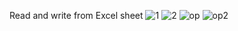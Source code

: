 Read and write from Excel sheet
![1](https://github.com/user-attachments/assets/502f1e9b-ae7f-4912-8686-c14154e27809)
![2](https://github.com/user-attachments/assets/28f4622b-3628-4b32-9aa7-aa6a29fc64f0)
![op](https://github.com/user-attachments/assets/d8a8eb5e-f447-4fc5-b370-45add15cca92)
![op2](https://github.com/user-attachments/assets/d8b3ecff-a308-4a36-b303-f3a64281d9b1)

